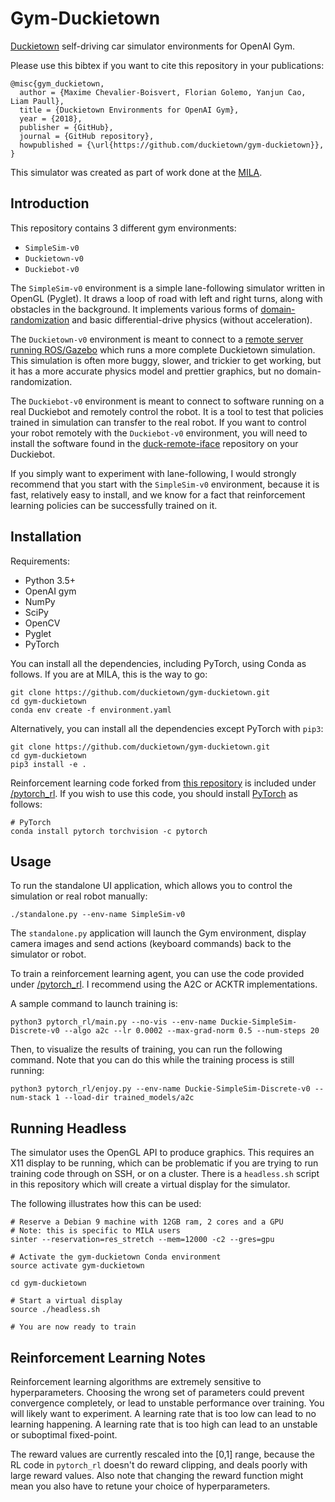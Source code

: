 # Gym-Duckietown

[Duckietown](http://duckietown.mit.edu/) self-driving car simulator environments for OpenAI Gym.

Please use this bibtex if you want to cite this repository in your publications:

```
@misc{gym_duckietown,
  author = {Maxime Chevalier-Boisvert, Florian Golemo, Yanjun Cao, Liam Paull},
  title = {Duckietown Environments for OpenAI Gym},
  year = {2018},
  publisher = {GitHub},
  journal = {GitHub repository},
  howpublished = {\url{https://github.com/duckietown/gym-duckietown}},
}
```

This simulator was created as part of work done at the [MILA](https://mila.quebec/).

Introduction
------------

This repository contains 3 different gym environments:
- `SimpleSim-v0`
- `Duckietown-v0`
- `Duckiebot-v0`

The `SimpleSim-v0` environment is a simple lane-following simulator
written in OpenGL (Pyglet). It draws a loop of road with left and right turns,
along with obstacles in the background. It implements various forms of
[domain-randomization](https://blog.openai.com/spam-detection-in-the-physical-world/)
and basic differential-drive physics (without acceleration).

The `Duckietown-v0` environment is meant to connect to a [remote server running
ROS/Gazebo](https://github.com/duckietown/duckietown-sim-server) which runs a more
complete Duckietown simulation. This simulation is often more buggy, slower, and
trickier to get working, but it has a more accurate physics model and prettier
graphics, but no domain-randomization.

The `Duckiebot-v0` environment is meant to connect to software running on
a real Duckiebot and remotely control the robot. It is a tool to test that policies
trained in simulation can transfer to the real robot. If you want to
control your robot remotely with the `Duckiebot-v0` environment, you will need to
install the software found in the [duck-remote-iface](https://github.com/maximecb/duck-remote-iface)
repository on your Duckiebot.

If you simply want to experiment with lane-following, I would strongly
recommend that you start with the `SimpleSim-v0` environment, because
it is fast, relatively easy to install, and we know for a fact that
reinforcement learning policies can be successfully trained on it.

Installation
------------

Requirements:
- Python 3.5+
- OpenAI gym
- NumPy
- SciPy
- OpenCV
- Pyglet
- PyTorch

You can install all the dependencies, including PyTorch, using Conda as follows. If you are at MILA, this is the way to go:

```
git clone https://github.com/duckietown/gym-duckietown.git
cd gym-duckietown
conda env create -f environment.yaml
```

Alternatively, you can install all the dependencies except PyTorch with `pip3`:

```
git clone https://github.com/duckietown/gym-duckietown.git
cd gym-duckietown
pip3 install -e .
```

Reinforcement learning code forked from [this repository](https://github.com/ikostrikov/pytorch-a2c-ppo-acktr)
is included under [/pytorch_rl](/pytorch_rl). If you wish to use this code, you
should install [PyTorch](http://pytorch.org/) as follows:

```
# PyTorch
conda install pytorch torchvision -c pytorch
```

Usage
-----

To run the standalone UI application, which allows you to control the simulation or real
robot manually:

```
./standalone.py --env-name SimpleSim-v0
```

The `standalone.py` application will launch the Gym environment, display
camera images and send actions (keyboard commands) back to the simulator or robot.

To train a reinforcement learning agent, you can use the code provided under [/pytorch_rl](/pytorch_rl). I recommend using the A2C or ACKTR implementations.

A sample command to launch training is:

```
python3 pytorch_rl/main.py --no-vis --env-name Duckie-SimpleSim-Discrete-v0 --algo a2c --lr 0.0002 --max-grad-norm 0.5 --num-steps 20 
```

Then, to visualize the results of training, you can run the following command. Note that you can do this while the training process is still running:

```
python3 pytorch_rl/enjoy.py --env-name Duckie-SimpleSim-Discrete-v0 --num-stack 1 --load-dir trained_models/a2c
```

Running Headless
----------------

The simulator uses the OpenGL API to produce graphics. This requires an X11 display to be running, which can be problematic if you are trying to run training code through on SSH, or on a cluster. There is a `headless.sh` script in this repository which will create a virtual display for the simulator.

The following illustrates how this can be used:

```
# Reserve a Debian 9 machine with 12GB ram, 2 cores and a GPU
# Note: this is specific to MILA users
sinter --reservation=res_stretch --mem=12000 -c2 --gres=gpu

# Activate the gym-duckietown Conda environment
source activate gym-duckietown

cd gym-duckietown

# Start a virtual display
source ./headless.sh

# You are now ready to train
```

Reinforcement Learning Notes
----------------------------

Reinforcement learning algorithms are extremely sensitive to hyperparameters. Choosing the
wrong set of parameters could prevent convergence completely, or lead to unstable performance over
training. You will likely want to experiment. A learning rate that is too low can lead to no
learning happening. A learning rate that is too high can lead to an unstable or suboptimal
fixed-point.

The reward values are currently rescaled into the [0,1] range, because the RL code in
`pytorch_rl` doesn't do reward clipping, and deals poorly with large reward values. Also
note that changing the reward function might mean you also have to retune your choice
of hyperparameters.
